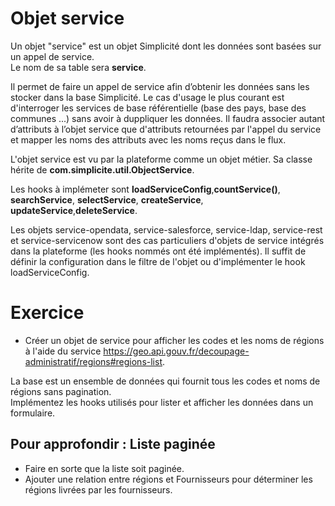 Objet service	
====================

Un objet "service" est un objet Simplicité dont les données sont basées sur un appel de service.   
Le nom de sa table sera **service**.  

Il permet de faire un appel de service afin d’obtenir les données sans les stocker dans la base Simplicité.
Le cas d'usage le plus courant est d'interroger les services de base référentielle (base des pays, base des communes ...) sans avoir à duppliquer les données. 
Il faudra associer autant d’attributs à l’objet service que d'attributs retournées par l'appel du service et mapper les noms des attributs avec les noms reçus dans le flux.  

L'objet service est vu par la plateforme comme un objet métier.
Sa classe hérite de **com.simplicite.util.ObjectService**.

Les hooks à implémeter sont **loadServiceConfig**,**countService()**, **searchService**, **selectService**, **createService**, **updateService**,**deleteService**.

<div class="information">Les objets service-opendata, service-salesforce, service-ldap, service-rest et service-servicenow sont des cas particuliers d'objets de service intégrés dans la plateforme (les hooks nommés ont été implémentés). Il suffit de définir la configuration dans le filtre de l'objet ou d'implémenter le hook loadServiceConfig.</div>


Exercice
====================

- Créer un objet de service pour afficher les codes et les noms de régions à l'aide du service https://geo.api.gouv.fr/decoupage-administratif/regions#regions-list.  

La base est un ensemble de données qui fournit tous les codes et noms de régions sans pagination.  
Implémentez les hooks utilisés pour lister et afficher les données dans un formulaire.

Pour approfondir : Liste paginée
---------------------------
* Faire en sorte que la liste soit paginée.  
* Ajouter une relation entre régions et Fournisseurs pour déterminer les régions livrées par les fournisseurs.  
